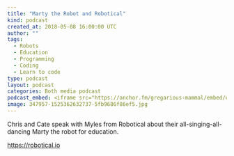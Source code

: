 ```yaml
---
title: "Marty the Robot and Robotical"
kind: podcast
created_at: 2018-05-08 16:00:00 UTC
author: ""
tags:
  - Robots
  - Education
  - Programming
  - Coding
  - Learn to code
type: podcast
layout: podcast
categories: Both media podcast
podcast_embed: <iframe src="https://anchor.fm/gregarious-mammal/embed/episodes/Marty-the-Robot-and-Robotical-e1dnle/a-a3afqe" height="102px" width="400px" frameborder="0" scrolling="no"></iframe>
image: 347957-1525362632737-5fb9686f86ef5.jpg
---
```

Chris and Cate speak with Myles from Robotical about their all-singing-all-dancing Marty the robot for education.

https://robotical.io
